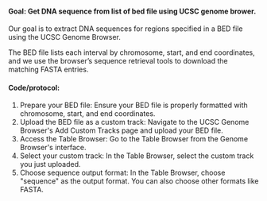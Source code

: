 #### Goal: Get DNA sequence from list of bed file using UCSC genome brower. 
Our goal is to extract DNA sequences for regions specified in a BED file using the UCSC Genome Browser. 

The BED file lists each interval by chromosome, start, and end coordinates, and we use the browser’s sequence retrieval tools to download the matching FASTA entries.

#### Code/protocol:

1.  Prepare your BED file: Ensure your BED file is properly formatted with chromosome, start, and end coordinates. 
2. Upload the BED file as a custom track: Navigate to the UCSC Genome Browser's Add Custom Tracks page and upload your BED file. 
3. Access the Table Browser: Go to the Table Browser from the Genome Browser's interface. 
4. Select your custom track: In the Table Browser, select the custom track you just uploaded. 
5. Choose sequence output format: In the Table Browser, choose "sequence" as the output format. You can also choose other formats like FASTA. 
